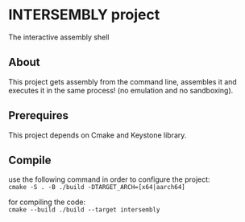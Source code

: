 # INTERSEMBLY project

The interactive assembly shell

## About

This project gets assembly from the command line, assembles it and executes it in the same process! (no emulation and no sandboxing).


## Prerequires

This project depends on Cmake and Keystone library.

## Compile

use the following command in order to configure the project:  
`cmake -S . -B ./build -DTARGET_ARCH=[x64|aarch64]`

for compiling the code:  
`cmake --build ./build --target intersembly`

